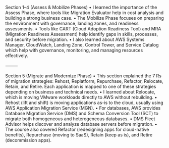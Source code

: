 Section 1–4 (Assess & Mobilize Phases)
	•	I learned the importance of the Assess Phase, where tools like Migration Evaluator help in cost analysis and building a strong business case.
	•	The Mobilize Phase focuses on preparing the environment with governance, landing zones, and readiness assessments.
	•	Tools like CART (Cloud Adoption Readiness Tool) and MRA (Migration Readiness Assessment) help identify gaps in skills, processes, and security before migration.
	•	I also learned about AWS Systems Manager, CloudWatch, Landing Zone, Control Tower, and Service Catalog which help with governance, monitoring, and managing resources effectively.

⸻

Section 5 (Migrate and Modernize Phase)
	•	This section explained the 7 Rs of migration strategies: Rehost, Replatform, Repurchase, Refactor, Relocate, Retain, and Retire. Each application is mapped to one of these strategies depending on business and technical needs.
	•	I learned about Relocate, which is moving VMware workloads directly to AWS without rebuilding.
	•	Rehost (lift and shift) is moving applications as-is to the cloud, usually using AWS Application Migration Service (MGN).
	•	For databases, AWS provides Database Migration Service (DMS) and Schema Conversion Tool (SCT) to migrate both homogeneous and heterogeneous databases.
	•	DMS Fleet Advisor helps discover and analyze database servers before migration.
	•	The course also covered Refactor (redesigning apps for cloud-native benefits), Repurchase (moving to SaaS), Retain (keep as is), and Retire (decommission apps).